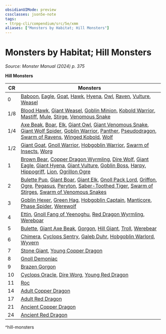 ```yaml
---
obsidianUIMode: preview
cssclasses: json5e-note
tags:
- ttrpg-cli/compendium/src/5e/xmm
aliases: ["Monsters by Habitat; Hill Monsters"]
---
```

# Monsters by Habitat; Hill Monsters
*Source: Monster Manual (2024) p. 375* 

**Hill Monsters**

| CR | Monsters |
|----|----------|
| 0 | [Baboon](3-Compendium/bestiary/beast/baboon-xmm.md), [Eagle](3-Compendium/bestiary/beast/eagle-xmm.md), [Goat](3-Compendium/bestiary/beast/goat-xmm.md), [Hawk](3-Compendium/bestiary/beast/hawk-xmm.md), [Hyena](3-Compendium/bestiary/beast/hyena-xmm.md), [Owl](3-Compendium/bestiary/beast/owl-xmm.md), [Raven](3-Compendium/bestiary/beast/raven-xmm.md), [Vulture](3-Compendium/bestiary/beast/vulture-xmm.md), [Weasel](3-Compendium/bestiary/beast/weasel-xmm.md) |
| 1/8 | [Blood Hawk](3-Compendium/bestiary/beast/blood-hawk-xmm.md), [Giant Weasel](3-Compendium/bestiary/beast/giant-weasel-xmm.md), [Goblin Minion](3-Compendium/bestiary/fey/goblin-minion-xmm.md), [Kobold Warrior](3-Compendium/bestiary/dragon/kobold-warrior-xmm.md), [Mastiff](3-Compendium/bestiary/beast/mastiff-xmm.md), [Mule](3-Compendium/bestiary/beast/mule-xmm.md), [Stirge](3-Compendium/bestiary/monstrosity/stirge-xmm.md), [Venomous Snake](3-Compendium/bestiary/beast/venomous-snake-xmm.md) |
| 1/4 | [Axe Beak](3-Compendium/bestiary/monstrosity/axe-beak-xmm.md), [Boar](3-Compendium/bestiary/beast/boar-xmm.md), [Elk](3-Compendium/bestiary/beast/elk-xmm.md), [Giant Owl](3-Compendium/bestiary/celestial/giant-owl-xmm.md), [Giant Venomous Snake](3-Compendium/bestiary/beast/giant-venomous-snake-xmm.md), [Giant Wolf Spider](3-Compendium/bestiary/beast/giant-wolf-spider-xmm.md), [Goblin Warrior](3-Compendium/bestiary/fey/goblin-warrior-xmm.md), [Panther](3-Compendium/bestiary/beast/panther-xmm.md), [Pseudodragon](3-Compendium/bestiary/dragon/pseudodragon-xmm.md), [Swarm of Ravens](3-Compendium/bestiary/beast/swarm-of-ravens-xmm.md), [Winged Kobold](3-Compendium/bestiary/dragon/winged-kobold-xmm.md), [Wolf](3-Compendium/bestiary/beast/wolf-xmm.md) |
| 1/2 | [Giant Goat](3-Compendium/bestiary/beast/giant-goat-xmm.md), [Gnoll Warrior](3-Compendium/bestiary/fiend/gnoll-warrior-xmm.md), [Hobgoblin Warrior](3-Compendium/bestiary/fey/hobgoblin-warrior-xmm.md), [Swarm of Insects](3-Compendium/bestiary/beast/swarm-of-insects-xmm.md), [Worg](3-Compendium/bestiary/fey/worg-xmm.md) |
| 1 | [Brown Bear](3-Compendium/bestiary/beast/brown-bear-xmm.md), [Copper Dragon Wyrmling](3-Compendium/bestiary/dragon/copper-dragon-wyrmling-xmm.md), [Dire Wolf](3-Compendium/bestiary/beast/dire-wolf-xmm.md), [Giant Eagle](3-Compendium/bestiary/celestial/giant-eagle-xmm.md), [Giant Hyena](3-Compendium/bestiary/beast/giant-hyena-xmm.md), [Giant Vulture](3-Compendium/bestiary/monstrosity/giant-vulture-xmm.md), [Goblin Boss](3-Compendium/bestiary/fey/goblin-boss-xmm.md), [Harpy](3-Compendium/bestiary/monstrosity/harpy-xmm.md), [Hippogriff](3-Compendium/bestiary/monstrosity/hippogriff-xmm.md), [Lion](3-Compendium/bestiary/beast/lion-xmm.md), [Ogrillon Ogre](3-Compendium/bestiary/giant/ogrillon-ogre-xmm.md) |
| 2 | [Bulette Pup](3-Compendium/bestiary/monstrosity/bulette-pup-xmm.md), [Giant Boar](3-Compendium/bestiary/beast/giant-boar-xmm.md), [Giant Elk](3-Compendium/bestiary/celestial/giant-elk-xmm.md), [Gnoll Pack Lord](3-Compendium/bestiary/fiend/gnoll-pack-lord-xmm.md), [Griffon](3-Compendium/bestiary/monstrosity/griffon-xmm.md), [Ogre](3-Compendium/bestiary/giant/ogre-xmm.md), [Pegasus](3-Compendium/bestiary/celestial/pegasus-xmm.md), [Peryton](3-Compendium/bestiary/monstrosity/peryton-xmm.md), [Saber-Toothed Tiger](3-Compendium/bestiary/beast/saber-toothed-tiger-xmm.md), [Swarm of Stirges](3-Compendium/bestiary/monstrosity/swarm-of-stirges-xmm.md), [Swarm of Venomous Snakes](3-Compendium/bestiary/beast/swarm-of-venomous-snakes-xmm.md) |
| 3 | [Goblin Hexer](3-Compendium/bestiary/fey/goblin-hexer-xmm.md), [Green Hag](3-Compendium/bestiary/fey/green-hag-xmm.md), [Hobgoblin Captain](3-Compendium/bestiary/fey/hobgoblin-captain-xmm.md), [Manticore](3-Compendium/bestiary/monstrosity/manticore-xmm.md), [Phase Spider](3-Compendium/bestiary/monstrosity/phase-spider-xmm.md), [Werewolf](3-Compendium/bestiary/monstrosity/werewolf-xmm.md) |
| 4 | [Ettin](3-Compendium/bestiary/giant/ettin-xmm.md), [Gnoll Fang of Yeenoghu](3-Compendium/bestiary/fiend/gnoll-fang-of-yeenoghu-xmm.md), [Red Dragon Wyrmling](3-Compendium/bestiary/dragon/red-dragon-wyrmling-xmm.md), [Wereboar](3-Compendium/bestiary/monstrosity/wereboar-xmm.md) |
| 5 | [Bulette](3-Compendium/bestiary/monstrosity/bulette-xmm.md), [Giant Axe Beak](3-Compendium/bestiary/monstrosity/giant-axe-beak-xmm.md), [Gorgon](3-Compendium/bestiary/construct/gorgon-xmm.md), [Hill Giant](3-Compendium/bestiary/giant/hill-giant-xmm.md), [Troll](3-Compendium/bestiary/giant/troll-xmm.md), [Werebear](3-Compendium/bestiary/monstrosity/werebear-xmm.md) |
| 6 | [Chimera](3-Compendium/bestiary/monstrosity/chimera-xmm.md), [Cyclops Sentry](3-Compendium/bestiary/giant/cyclops-sentry-xmm.md), [Galeb Duhr](3-Compendium/bestiary/elemental/galeb-duhr-xmm.md), [Hobgoblin Warlord](3-Compendium/bestiary/fey/hobgoblin-warlord-xmm.md), [Wyvern](3-Compendium/bestiary/dragon/wyvern-xmm.md) |
| 7 | [Stone Giant](3-Compendium/bestiary/giant/stone-giant-xmm.md), [Young Copper Dragon](3-Compendium/bestiary/dragon/young-copper-dragon-xmm.md) |
| 8 | [Gnoll Demoniac](3-Compendium/bestiary/fiend/gnoll-demoniac-xmm.md) |
| 9 | [Brazen Gorgon](3-Compendium/bestiary/construct/brazen-gorgon-xmm.md) |
| 10 | [Cyclops Oracle](3-Compendium/bestiary/giant/cyclops-oracle-xmm.md), [Dire Worg](3-Compendium/bestiary/fey/dire-worg-xmm.md), [Young Red Dragon](3-Compendium/bestiary/dragon/young-red-dragon-xmm.md) |
| 11 | [Roc](3-Compendium/bestiary/monstrosity/roc-xmm.md) |
| 14 | [Adult Copper Dragon](3-Compendium/bestiary/dragon/adult-copper-dragon-xmm.md) |
| 17 | [Adult Red Dragon](3-Compendium/bestiary/dragon/adult-red-dragon-xmm.md) |
| 21 | [Ancient Copper Dragon](3-Compendium/bestiary/dragon/ancient-copper-dragon-xmm.md) |
| 24 | [Ancient Red Dragon](3-Compendium/bestiary/dragon/ancient-red-dragon-xmm.md) |
^hill-monsters